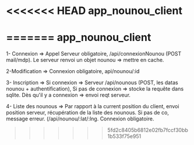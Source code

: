 <<<<<<< HEAD
app_nounou_client
=================
=======
app_nounou_client
=================
1- Connexion => Appel Serveur obligatoire, /api/connexionNounou (POST mail/mdp). Le serveur renvoi un objet nounou => mettre en cache.

2-Modification => Connexion obligatoire, api/nounou/:id

3- Inscription => Si connexion => Serveur /api/nounous (POST, les datas nounou + authentification), Si pas de connexion => stocke la requête dans sqlite. Dès qu'il y a connexion => envoi reqt serveur.

4- Liste des nounous => Par rapport à la current position du client, envoi position serveur, récupération de la liste des nounous. Si pas de co, message erreur. (/api/nounou/:lat/:lng. Connexion obligatoire.
>>>>>>> 5fd2c8405b6812e02fb7fccf30bb1b533f75e951

